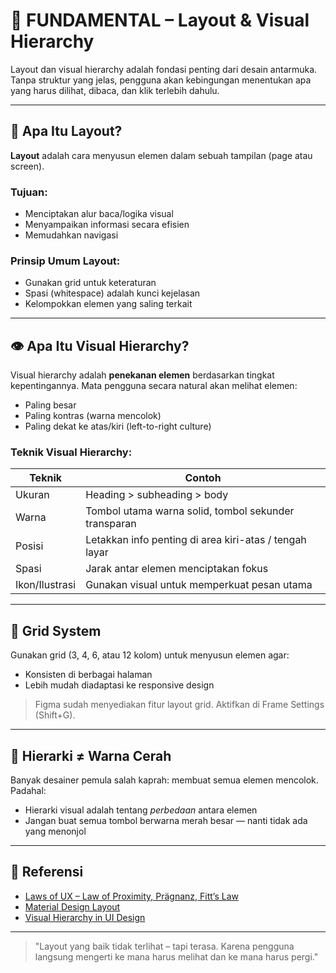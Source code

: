# 🌱 FUNDAMENTAL – Layout & Visual Hierarchy

Layout dan visual hierarchy adalah fondasi penting dari desain antarmuka. Tanpa struktur yang jelas, pengguna akan kebingungan menentukan apa yang harus dilihat, dibaca, dan klik terlebih dahulu.

---

## 🧱 Apa Itu Layout?

**Layout** adalah cara menyusun elemen dalam sebuah tampilan (page atau screen).

### Tujuan:
- Menciptakan alur baca/logika visual
- Menyampaikan informasi secara efisien
- Memudahkan navigasi

### Prinsip Umum Layout:
- Gunakan grid untuk keteraturan
- Spasi (whitespace) adalah kunci kejelasan
- Kelompokkan elemen yang saling terkait

---

## 👁️ Apa Itu Visual Hierarchy?

Visual hierarchy adalah **penekanan elemen** berdasarkan tingkat kepentingannya. Mata pengguna secara natural akan melihat elemen:
- Paling besar
- Paling kontras (warna mencolok)
- Paling dekat ke atas/kiri (left-to-right culture)

### Teknik Visual Hierarchy:
| Teknik          | Contoh                                                |
|-----------------|--------------------------------------------------------|
| Ukuran          | Heading > subheading > body                           |
| Warna           | Tombol utama warna solid, tombol sekunder transparan  |
| Posisi          | Letakkan info penting di area kiri-atas / tengah layar|
| Spasi           | Jarak antar elemen menciptakan fokus                  |
| Ikon/Ilustrasi  | Gunakan visual untuk memperkuat pesan utama          |

---

## 📐 Grid System

Gunakan grid (3, 4, 6, atau 12 kolom) untuk menyusun elemen agar:
- Konsisten di berbagai halaman
- Lebih mudah diadaptasi ke responsive design

> Figma sudah menyediakan fitur layout grid. Aktifkan di Frame Settings (Shift+G).

---

## 🎯 Hierarki ≠ Warna Cerah

Banyak desainer pemula salah kaprah: membuat semua elemen mencolok. Padahal:
- Hierarki visual adalah tentang *perbedaan* antara elemen
- Jangan buat semua tombol berwarna merah besar — nanti tidak ada yang menonjol

---

## 🔗 Referensi
- [Laws of UX – Law of Proximity, Prägnanz, Fitt’s Law](https://lawsofux.com)
- [Material Design Layout](https://m3.material.io/foundations/layout/overview)
- [Visual Hierarchy in UI Design](https://uxdesign.cc/visual-hierarchy-101-5d7e01b10477)

---

> "Layout yang baik tidak terlihat – tapi terasa. Karena pengguna langsung mengerti ke mana harus melihat dan ke mana harus pergi."

